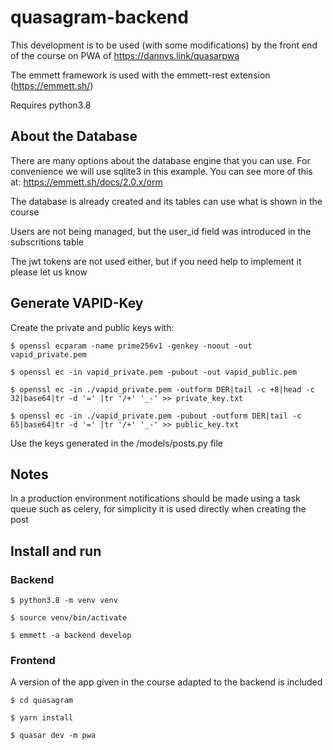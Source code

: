 # quasagram-backend

This development is to be used (with some modifications) by the front end of the course on PWA of https://dannys.link/quasarpwa

The emmett framework is used with the emmett-rest extension (https://emmett.sh/)

Requires python3.8

## About the Database


There are many options about the database engine that you can use. For convenience we will use sqlite3 in this example. You can see more of this at: https://emmett.sh/docs/2.0.x/orm

The database is already created and its tables can use what is shown in the course

Users are not being managed, but the user_id field was introduced in the subscritions table

The jwt tokens are not used either, but if you need help to implement it please let us know

## Generate VAPID-Key

Create the private and public keys with:

```
$ openssl ecparam -name prime256v1 -genkey -noout -out vapid_private.pem

$ openssl ec -in vapid_private.pem -pubout -out vapid_public.pem

$ openssl ec -in ./vapid_private.pem -outform DER|tail -c +8|head -c 32|base64|tr -d '=' |tr '/+' '_-' >> private_key.txt

$ openssl ec -in ./vapid_private.pem -pubout -outform DER|tail -c 65|base64|tr -d '=' |tr '/+' '_-' >> public_key.txt
```

Use the keys generated in the /models/posts.py file

## Notes

In a production environment notifications should be made using a task queue such as celery, for simplicity it is used directly when creating the post

## Install and run

### Backend
```
$ python3.8 -m venv venv

$ source venv/bin/activate

$ emmett -a backend develop
```

### Frontend
A version of the app given in the course adapted to the backend is included

```
$ cd quasagram

$ yarn install

$ quasar dev -m pwa
```
